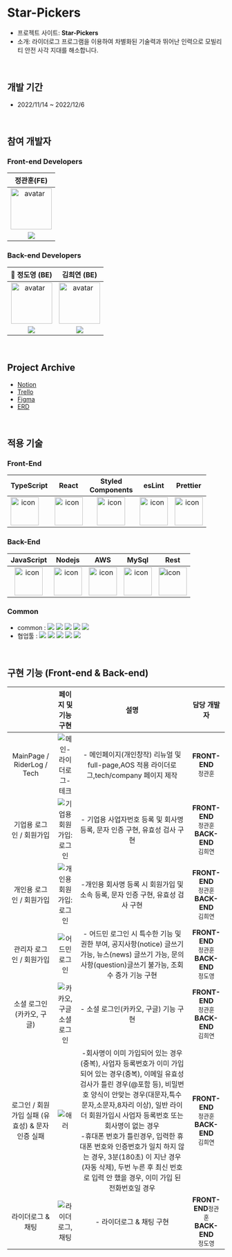 # Star-Pickers

- 프로젝트 사이트: **Star-Pickers**
- 소개: 라이더로그 프로그램을 이용하여 차별화된 기술력과 뛰어난 인력으로 모빌리티 안전 사각 지대를 해소합니다.

<br/>

## 개발 기간

- 2022/11/14 ~ 2022/12/6

<br/>

## 참여 개발자

### Front-end Developers

|                                                               정관훈(FE)                                                               |
| :------------------------------------------------------------------------------------------------------------------------------------: |
|              <img width="95px" height="95px" src="https://avatars.githubusercontent.com/u/110619143?v=4" alt="avatar" />               |
| [<img src="https://img.shields.io/badge/GitHub-181717?style=for-the-badge&logo=GitHub&logoColor=white"/>](https://github.com/gwanhun1) |

### Back-end Developers

|                                                               👑 정도영 (BE)                                                                |                                                             김희연 (BE)                                                             |
| :-----------------------------------------------------------------------------------------------------------------------------------------: | :---------------------------------------------------------------------------------------------------------------------------------: |
|                 <img width="95px" height="95px" src="https://avatars.githubusercontent.com/u/110891019?v=4" alt="avatar" />                 |             <img width="95px" height="95px" src="https://avatars.githubusercontent.com/u/109201576?v=4" alt="avatar" />             |
| [<img src="https://img.shields.io/badge/GitHub-181717?style=for-the-badge&logo=GitHub&logoColor=white"/>](https://github.com/JeongDoYoung2) | [<img src="https://img.shields.io/badge/GitHub-181717?style=for-the-badge&logo=GitHub&logoColor=white"/>](https://github.com/Cein1) |

<br/>

## Project Archive

- [Notion](https://www.notion.so/47b5ec936b0c472e8e4dc7aee3fb3d19)
- [Trello](https://trello.com/b/5kgFeGGu/%EB%B3%84%EB%94%B0%EB%9F%AC%EA%B0%80%EC%9E%90internship)
- [Figma](<https://www.figma.com/file/M2qnhoPy2F7pestsmVN6oG/Insert-Big-Image-(Community)?node-id=0%3A1&t=LGgAVQNWsjCNJw2L-0>)
- [ERD](https://dbdiagram.io/d/63725089c9abfc6111728347)

<br/>

## 적용 기술

### Front-End

|                                                                          TypeScript                                                                           |                                                 React                                                 |                                Styled <br/> Components                                 |                                                 esLint                                                 |                                                 Prettier                                                 |
| :-----------------------------------------------------------------------------------------------------------------------------------------------------------: | :---------------------------------------------------------------------------------------------------: | :------------------------------------------------------------------------------------: | :----------------------------------------------------------------------------------------------------: | :------------------------------------------------------------------------------------------------------: |
| <div style="display: flex; align-items: flex-start;"><img src="https://techstack-generator.vercel.app/ts-icon.svg" alt="icon" width="65" height="65" /></div> | <img src="https://techstack-generator.vercel.app/react-icon.svg" alt="icon" width="65" height="65" /> | <img src="https://styled-components.com/logo.png" alt="icon" width="65" height="65" /> | <img src="https://techstack-generator.vercel.app/eslint-icon.svg" alt="icon" width="65" height="65" /> | <img src="https://techstack-generator.vercel.app/prettier-icon.svg" alt="icon" width="65" height="65" /> |

### Back-End

|                                             JavaScript                                             |                                                Nodejs                                                 |                                                                              AWS                                                                               |                                                 MySql                                                 | Rest                                                                                                    |
| :------------------------------------------------------------------------------------------------: | :---------------------------------------------------------------------------------------------------: | :------------------------------------------------------------------------------------------------------------------------------------------------------------: | :---------------------------------------------------------------------------------------------------: | ------------------------------------------------------------------------------------------------------- |
| <img src="https://techstack-generator.vercel.app/js-icon.svg" alt="icon" width="65" height="65" /> | <img src="https://techstack-generator.vercel.app/nginx-icon.svg" alt="icon" width="65" height="65" /> | <div style="display: flex; align-items: flex-start;"><img src="https://techstack-generator.vercel.app/aws-icon.svg" alt="icon" width="65" height="65" /></div> | <img src="https://techstack-generator.vercel.app/mysql-icon.svg" alt="icon" width="65" height="65" /> | <img src="https://techstack-generator.vercel.app/restapi-icon.svg" alt="icon" width="65" height="65" /> |

### Common

- common : <img src="https://img.shields.io/badge/Git-F05032?style=flat&logo=Git&logoColor=white"/> <img src="https://img.shields.io/badge/GitHub-181717?style=flat&logo=GitHub&logoColor=white"/> <img src="https://img.shields.io/badge/AWS-232F3E?style=flat&logo=AmazonAWS&logoColor=white"/> <img src="https://img.shields.io/badge/ESLint-4B32C3?style=flat&logo=AmazonAWS&logoColor=white"/> <img src="https://img.shields.io/badge/Prettier-F7B93E?style=flat&logo=prettier&logoColor=white"/>
- 협업툴 : <img src="https://img.shields.io/badge/Notion-000000?style=flat&logo=Notion&logoColor=white"/> <img src="https://img.shields.io/badge/Slack-4A154B?style=flat&logo=Slack&logoColor=white"/> <img src="https://img.shields.io/badge/Trello-0052CC?style=flat&logo=Trello&logoColor=white"/> <img src="https://img.shields.io/badge/Figma-F24E1E?style=flat&logo=Figma&logoColor=white"/> <img src="https://img.shields.io/badge/PostMan-FF6C37?style=flat&logo=PostMan&logoColor=white"/>

<br/>

## 구현 기능 (Front-end & Back-end)

|                                                  |                                                               페이지 및 기능 구현                                                                |                                                                                                                                                                                                                                 설명                                                                                                                                                                                                                                 |                          담당 개발자                           |
| :----------------------------------------------: | :----------------------------------------------------------------------------------------------------------------------------------------------: | :------------------------------------------------------------------------------------------------------------------------------------------------------------------------------------------------------------------------------------------------------------------------------------------------------------------------------------------------------------------------------------------------------------------------------------------------------------------: | :------------------------------------------------------------: |
|            MainPage / RiderLog / Tech            |    ![메인-라이더로그-테크](https://user-images.githubusercontent.com/110619143/206068020-3fe664f8-1997-4fbb-95a8-bae7a04ba249.gif)     |                                                                                                                                                                                       - 메인페이지(개인창작) 리뉴얼 및 full-page,AOS 적용 라이더로그,tech/company 페이지 제작                                                                                                                                                                                        |               **FRONT-END** </br> `정관훈` </br>               |
|             기업용 로그인 / 회원가입             | ![기업용 회원가입:로그인](https://user-images.githubusercontent.com/110619143/206069041-f8078f5d-8560-4f70-9f4a-ce755fac0de7.gif) |                                                                                                                                                                                              - 기업용 사업자번호 등록 및 회사명 등록, 문자 인증 구현, 유효성 검사 구현                                                                                                                                                                                               | **FRONT-END** </br> `정관훈` </br> **BACK-END** </br> `김희연` |
|             개인용 로그인 / 회원가입             | ![개인용 회원가입:로그인](https://user-images.githubusercontent.com/110619143/206070231-97188c99-b22f-475d-986a-b9c6a2416872.gif) |                                                                                                                                                                                            -개인용 회사명 등록 시 회원가입 및 소속 등록, 문자 인증 구현, 유효성 검사 구현                                                                                                                                                                                            | **FRONT-END** </br> `정관훈` </br> **BACK-END** </br> `김희연` |
|             관리자 로그인 / 회원가입             |         ![어드민 로그인](https://user-images.githubusercontent.com/110619143/206070366-277d1bc3-206d-4f1b-a1ca-7ff0f0019ef1.gif)         |                                                                                                                                                      - 어드민 로그인 시 특수한 기능 및 권한 부여, 공지사항(notice) 글쓰기 가능, 뉴스(news) 글쓰기 가능, 문의사항(question)글쓰기 불가능, 조회수 증가 기능 구현                                                                                                                                                       | **FRONT-END** </br> `정관훈` </br> **BACK-END** </br> `정도영` |
|            소셜 로그인(카카오, 구글)             | ![카카오,구글 소셜 로그인](https://user-images.githubusercontent.com/110619143/206070820-3ad04645-7208-4d14-a960-9b2029bedbe5.gif)  |                                                                                                                                                                                                                - 소셜 로그인(카카오, 구글) 기능 구현                                                                                                                                                                                                                 | **FRONT-END** </br>`정관훈` </br> **BACK-END** </br> `김희연`  |
| 로그인 / 회원가입 실패 (유효성) & 문자 인증 실패 |                 ![애러](https://user-images.githubusercontent.com/110619143/206071787-99b274a0-30c7-4e10-85d5-0f33772bcf40.gif)                 | -회사명이 이미 가입되어 있는 경우(중복), 사업자 등록번호가 이미 가입되어 있는 경우(중복), 이메일 유효성 검사가 틀린 경우(@포함 등), 비밀번호 양식이 안맞는 경우(대문자,특수문자,소문자,8자리 이상), 일반 라이더 회원가입시 사업자 등록번호 또는 회사명이 없는 경우 </br> -휴대폰 번호가 틀린경우, 입력한 휴대폰 번호와 인증번호가 일치 하지 않는 경우, 3분(180초) 이 지난 경우 (자동 삭제), 두번 누른 후 최신 번호로 입력 안 했을 경우, 이미 가입 된 전화번호일 경우 | **FRONT-END** </br> `정관훈` </br> **BACK-END** </br> `김희연` |
|                라이더로그 & 채팅                 |       ![라이더로그, 채팅 ](https://user-images.githubusercontent.com/110619143/206071099-fc0b6306-d2ff-406b-a0ed-813f35c521ee.gif)       |                                                                                                                                                                                                                       - 라이더로그 & 채팅 구현                                                                                                                                                                                                                       |    **FRONT-END**`정관훈` </br> **BACK-END** </br> `정도영`     |

